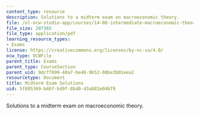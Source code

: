 ```yaml
---
content_type: resource
description: Solutions to a midterm exam on macroeconomic theory.
file: /ol-ocw-studio-app/courses/14-06-intermediate-macroeconomic-theory-spring-2003/5f695369b46fbd9f8b4043a881e046f9_midterm_solutions.pdf
file_size: 207365
file_type: application/pdf
learning_resource_types:
- Exams
license: https://creativecommons.org/licenses/by-nc-sa/4.0/
ocw_type: OCWFile
parent_title: Exams
parent_type: CourseSection
parent_uid: 9dcff899-40a7-be48-9b52-00be3b01eea2
resourcetype: Document
title: Midterm Exam Solutions
uid: 5f695369-b46f-bd9f-8b40-43a881e046f9
---
```

Solutions to a midterm exam on macroeconomic theory.
